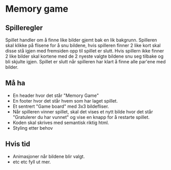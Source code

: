 # Memory game

## Spilleregler
Spillet handler om å finne like bilder gjemt bak en lik bakgrunn. Spilleren skal klikke på flisene for å snu bildene, hvis spilleren finner 2 like kort skal disse stå igjen med fremsiden opp til spillet er slutt. Hvis spillern ikke finner 2 like bilder skal kortene med de 2 nyeste valgte bildene snu seg tilbake og bli skjulte igjen. Spillet er slutt når spilleren har klart å finne alle par'ene med bilder. 

## Må ha
- En header hvor det står "Memory Game"
- En footer hvor det står hvem som har laget spillet.
- Et sentrert "Game board" med 3x3 bildefliser.
- Når spilleren vinner spillet, skal det vises et nytt bilde hvor det står "Gratulerer du  har vunnet" og vise en knapp for å restarte spillet.
- Koden skal skrives med semantisk riktig html.
- Styling etter behov

## Hvis tid
- Animasjoner når bildene blir valgt.
- etc etc fyll ut mer.
